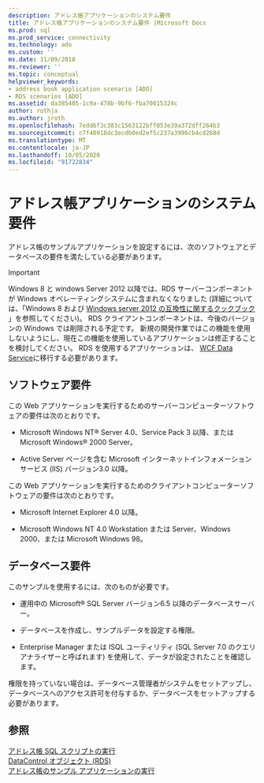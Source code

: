 ```yaml
---
description: アドレス帳アプリケーションのシステム要件
title: アドレス帳アプリケーションのシステム要件 |Microsoft Docs
ms.prod: sql
ms.prod_service: connectivity
ms.technology: ado
ms.custom: ''
ms.date: 11/09/2018
ms.reviewer: ''
ms.topic: conceptual
helpviewer_keywords:
- address book application scenario [ADO]
- RDS scenarios [ADO]
ms.assetid: da385405-1c9a-478b-9bf6-fba70015324c
author: rothja
ms.author: jroth
ms.openlocfilehash: 7edd6f3c383c1563122bff053e39a372dff264b3
ms.sourcegitcommit: c7f40918dc3ecdb0ed2ef5c237a3996cb4cd268d
ms.translationtype: MT
ms.contentlocale: ja-JP
ms.lasthandoff: 10/05/2020
ms.locfileid: "91722834"
---
```

# <a name="system-requirements-for-the-address-book-application"></a>アドレス帳アプリケーションのシステム要件
アドレス帳のサンプルアプリケーションを設定するには、次のソフトウェアとデータベースの要件を満たしている必要があります。  
  
> [!IMPORTANT]
>  Windows 8 と windows Server 2012 以降では、RDS サーバーコンポーネントが Windows オペレーティングシステムに含まれなくなりました (詳細については、「Windows 8 および [Windows server 2012 の互換性に関するクックブック](https://www.microsoft.com/download/details.aspx?id=27416) 」を参照してください)。 RDS クライアントコンポーネントは、今後のバージョンの Windows では削除される予定です。 新規の開発作業ではこの機能を使用しないようにし、現在この機能を使用しているアプリケーションは修正することを検討してください。 RDS を使用するアプリケーションは、 [WCF Data Service](/dotnet/framework/wcf/)に移行する必要があります。  
  
## <a name="software-requirements"></a>ソフトウェア要件  
 この Web アプリケーションを実行するためのサーバーコンピューターソフトウェアの要件は次のとおりです。  
  
-   Microsoft Windows NT® Server 4.0、Service Pack 3 以降、または Microsoft Windows® 2000 Server。  
  
-   Active Server ページを含む Microsoft インターネットインフォメーションサービス (IIS) バージョン3.0 以降。  
  
 この Web アプリケーションを実行するためのクライアントコンピューターソフトウェアの要件は次のとおりです。  
  
-   Microsoft Internet Explorer 4.0 以降。  
  
-   Microsoft Windows NT 4.0 Workstation または Server、Windows 2000、または Microsoft Windows 98。  
  
## <a name="database-requirements"></a>データベース要件  
 このサンプルを使用するには、次のものが必要です。  
  
-   運用中の Microsoft® SQL Server バージョン6.5 以降のデータベースサーバー。  
  
-   データベースを作成し、サンプルデータを設定する権限。  
  
-   Enterprise Manager または ISQL ユーティリティ (SQL Server 7.0 のクエリアナライザーと呼ばれます) を使用して、データが設定されたことを確認します。  
  
 権限を持っていない場合は、データベース管理者がシステムをセットアップし、データベースへのアクセス許可を付与するか、データベースをセットアップする必要があります。  
  
## <a name="see-also"></a>参照  
 [アドレス帳 SQL スクリプトの実行](./running-the-address-book-sql-script.md)   
 [DataControl オブジェクト (RDS)](../../reference/rds-api/datacontrol-object-rds.md)   
 [アドレス帳のサンプル アプリケーションの実行](./running-the-address-book-sample-application.md)